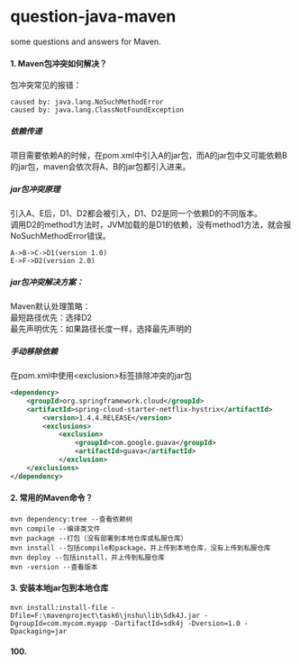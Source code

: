 # question-java-maven
some questions and answers for Maven.

#### 1. Maven包冲突如何解决？
包冲突常见的报错：
```
caused by: java.lang.NoSuchMethodError
caused by: java.lang.ClassNotFoundException
```
##### 依赖传递
项目需要依赖A的时候，在pom.xml中引入A的jar包，而A的jar包中又可能依赖B的jar包，maven会依次将A、B的jar包都引入进来。

##### jar包冲突原理
引入A、E后，D1、D2都会被引入，D1、D2是同一个依赖D的不同版本。<br>
调用D2的method1方法时，JVM加载的是D1的依赖，没有method1方法，就会报NoSuchMethodError错误。
```
A->B->C->D1(version 1.0)
E->F->D2(version 2.0)
```

##### jar包冲突解决方案：
Maven默认处理策略：<br>
最短路径优先：选择D2<br>
最先声明优先：如果路径长度一样，选择最先声明的<br>

##### 手动移除依赖
在pom.xml中使用\<exclusion>标签排除冲突的jar包
```xml
<dependency>
    <groupId>org.springframework.cloud</groupId>
    <artifactId>spring-cloud-starter-netflix-hystrix</artifactId>
        <version>1.4.4.RELEASE</version>
        <exclusions>
            <exclusion>
                <groupId>com.google.guava</groupId>
                <artifactId>guava</artifactId>
            </exclusion>
    </exclusions>
</dependency>
```

#### 2. 常用的Maven命令？
```shell
mvn dependency:tree --查看依赖树
mvn compile --编译类文件
mvn package --打包（没有部署到本地仓库或私服仓库）
mvn install --包括compile和package，并上传到本地仓库，没有上传到私服仓库
mvn deploy --包括install，并上传到私服仓库
mvn -version --查看版本
```

#### 3. 安装本地jar包到本地仓库
```shell
mvn install:install-file -Dfile=F:\mavenproject\task6\jnshu\lib\Sdk4J.jar -DgroupId=com.mycom.myapp -DartifactId=sdk4j -Dversion=1.0 -Dpackaging=jar
```

#### 100.
